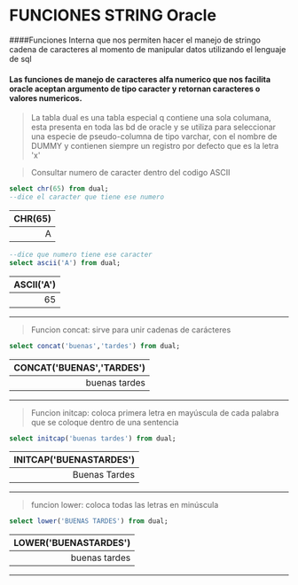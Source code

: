 # FUNCIONES  STRING Oracle
####Funciones Interna que nos permiten hacer el manejo de stringo cadena de caracteres al momento de manipular datos utilizando el lenguaje de sql
#### Las funciones de manejo de caracteres alfa numerico que nos facilita oracle aceptan argumento de tipo caracter y retornan caracteres o valores numericos.

>La tabla dual es una tabla especial q contiene una sola columana, esta presenta en toda las bd de oracle y se utiliza para seleccionar una especie de pseudo-columna de tipo varchar, con el nombre de DUMMY y contienen siempre un registro por defecto que es la letra 'x'

>Consultar numero de caracter dentro del codigo ASCII
```sql
select chr(65) from dual;
--dice el caracter que tiene ese numero
```
|CHR(65)|
|-------:|
|A|

```sql
--dice que numero tiene ese caracter
select ascii('A') from dual;
```
|ASCII('A')|
|-------:|
|65|
___

> Funcion concat: sirve para unir cadenas de carácteres
```sql
select concat('buenas','tardes') from dual;
```
|CONCAT('BUENAS','TARDES')|
|-------:|
|buenas tardes|

___

> Funcion initcap: coloca primera letra en mayúscula de cada palabra que se coloque dentro de una sentencia

```SQL
select initcap('buenas tardes') from dual;
```
|INITCAP('BUENASTARDES')|
|-------:|
|Buenas Tardes|

___

> funcion lower: coloca todas las letras en minúscula
```sql
select lower('BUENAS TARDES') from dual;
```
|LOWER('BUENASTARDES')|
|-------:|
|buenas tardes|

___
































